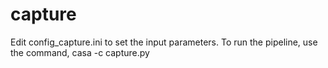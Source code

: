 # capture

Edit config_capture.ini to set the input parameters.
To run the pipeline, use the command,
casa -c capture.py
